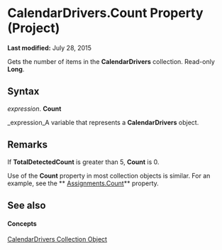 
# CalendarDrivers.Count Property (Project)

 **Last modified:** July 28, 2015

Gets the number of items in the  **CalendarDrivers** collection. Read-only **Long**.

## Syntax

 _expression_. **Count**

 _expression_A variable that represents a  **CalendarDrivers** object.


## Remarks

If  **TotalDetectedCount** is greater than 5, **Count** is 0.

Use of the  **Count** property in most collection objects is similar. For an example, see the ** [Assignments.Count](de8cee7b-a471-4c3f-2965-de6c3d47dda5.md)** property.


## See also


#### Concepts


 [CalendarDrivers Collection Object](86fcfb21-a6d2-68a5-0cb0-d9a57f9028da.md)
